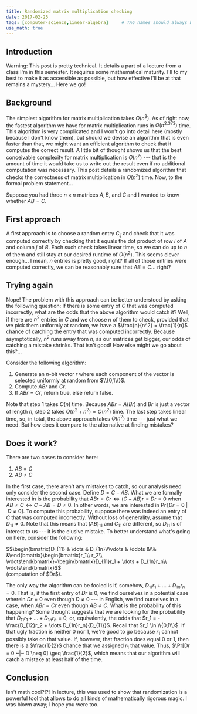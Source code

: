 ```yaml
---
title: Randomized matrix multiplication checking
date: 2017-02-25
tags: [computer-science,linear-algebra]     # TAG names should always be lowercase
use_math: true
---
```


## Introduction
Warning: This post is pretty technical. It details a part of a lecture from a class
I'm in this semester. It requires some mathematical maturity. I'll to my best to make
it as accessible as possible, but how effective I'll be at that remains a mystery...
Here we go!

## Background
The simplest algorithm for matrix multiplication takes $O(n^3)$. As of right now, the
fastest algorithm we have for matrix multiplication runs in $O(n^{2.373})$ time. This
algorithm is very complicated and I won't go into detail here (mostly because I don't
know them), but should we devise an algorithm that is even faster than that, we might
want an efficient algorithm to check that it computes the correct result. A little
bit of thought shows us that the best conceivable complexity for matrix
multiplication is $O(n^2)$ --- that is the amount of time it would take us to write
out the result even if no additional computation was necessary. This post details a
randomized algorithm that checks the correctness of matrix multiplication in $O(n^2)$
time. Now, to the formal problem statement...

Suppose you had three $n \times n$ matrices $A, B$, and $C$ and I wanted to know
whether $AB = C$.

## First approach
A first approach is to choose a random entry $C_{ij}$ and check that it was computed
correctly by checking that it equals the dot product of row $i$ of $A$ and column $j$
of $B$. Each such check takes linear time, so we can do up to $n$ of them and still
stay at our desired runtime of $O(n^2)$. This seems clever enough... I mean, $n$
entries is pretty good, right? If all of those entries were computed correctly, we
can be reasonably sure that $AB = C$... right?

## Trying again
Nope! The problem with this approach can be better understood by asking the following
question: If there is some entry of $C$ that was computed incorrectly, what are the
odds that the above algorithm would catch it? Well, if there are $n^2$ entries in $C$
and we choose $n$ of them to check, provided that we pick them uniformly at random,
we have a $\frac{n}{n^2} = \frac{1}{n}$ chance of catching the entry that was
computed incorrectly. Because asymptotically, $n^2$ runs away from $n$, as our
matrices get bigger, our odds of catching a mistake shrinks. That isn't good! How
else might we go about this?...

Consider the following algorithm:
1. Generate an $n$-bit vector $r$ where each component of the vector is selected
   uniformly at random from $\\{0,1\\}$.
2. Compute $ABr$ and $Cr$.
3. If $ABr = Cr$, return true, else return false.

Note that step 1 takes $O(n)$ time. Because $ABr = A(Br)$ and $Br$ is just a vector
of length $n$, step 2 takes $O(n^2 + n^2) = O(n^2)$ time. The last step takes linear
time, so, in total, the above approach takes $O(n^2)$ time --- just what we need. But
how does it compare to the alternative at finding mistakes?

## Does it work?
There are two cases to consider here:
1. $AB = C$
2. $AB \neq C$

In the first case, there aren't any mistakes to catch, so our analysis need only
consider the second case. Define $D = C - AB$. What we are formally interested in is
the probability that $ABr = Cr \iff (C - AB)r = Dr = 0$ when $AB \neq C \iff C - AB =
D \neq 0$. In other words, we are interested in $\Pr[Dr = 0 ~|~ D \neq 0]$. To
compute this probability, suppose there was indeed an entry of $C$ that was computed
incorrectly. Without loss of generality, assume that $D_{11} \neq 0$. Note that this
means that $(AB)_{11}$ and $C_{11}$ are different, so $D_{11}$ is of interest to us ---
it is the elusive mistake. To better understand what's going on here, consider the
following:
<div>
$$\begin{bmatrix}D_{11} & \dots & D_{1n}\\\vdots & \ddots &\\&
&\end{bmatrix}\begin{bmatrix}r_1\\ r_2\\ \vdots\end{bmatrix}=\begin{bmatrix}D_{11}r_1 + \dots + D_{1n}r_n\\ \vdots\end{bmatrix}$$
</div>
(computation of $Dr$).

The only way the algorithm can be fooled is if, somehow, $D_{11}r_1 + \dots +
D_{1n}r_n = 0$. That is, if the first entry of $Dr$ is $0$, we find ourselves in a
potential case wherein $Dr = 0$ even though $D \neq 0$ --- in English, we find
ourselves in a case, when $ABr = Cr$ even though $AB \neq C$. What is the probability
of this happening? Some thought suggests that we are looking for the probability that
$D_{11}r_1 + \dots +D_{1n}r_n = 0$, or, equivalently, the odds that $r_1 = -
\frac{D_{12}r_2 + \dots D_{1n}r_n}{D_{11}}$. Recall that $r_1 \in \\{0,1\\}$. If that
ugly fraction is neither 0 nor 1, we're good to go because $r_1$ cannot possibly take
on that value. If, however, that fraction does equal 0 or 1, then there is a
$\frac{1}{2}$ chance that we assigned $r_1$ that value. Thus, $\Pr[Dr = 0 ~|~ D \neq
0] \geq \frac{1}{2}$, which means that our algorithm will catch a mistake at least
half of the time.

## Conclusion
Isn't math cool?!?! In lecture, this was used to show that
randomization is a powerful tool that allows to do all kinds of mathematically
rigorous magic. I was blown away; I hope you were too.
